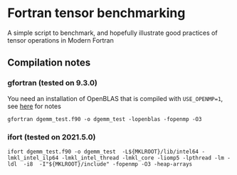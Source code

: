 # Fortran tensor benchmarking
A simple script to benchmark, and hopefully illustrate good practices of tensor operations in Modern Fortran

## Compilation notes
### gfortran (tested on 9.3.0)
You need an installation of OpenBLAS that is compiled with `USE_OPENMP=1`, see [here](https://github.com/brianz98/A-Fortran-Electronic-Structure-Programme) for notes
```
gfortran dgemm_test.f90 -o dgemm_test -lopenblas -fopenmp -O3
```
### ifort (tested on 2021.5.0)
```
ifort dgemm_test.f90 -o dgemm_test  -L${MKLROOT}/lib/intel64 -lmkl_intel_ilp64 -lmkl_intel_thread -lmkl_core -liomp5 -lpthread -lm -ldl  -i8  -I"${MKLROOT}/include" -fopenmp -O3 -heap-arrays
```
